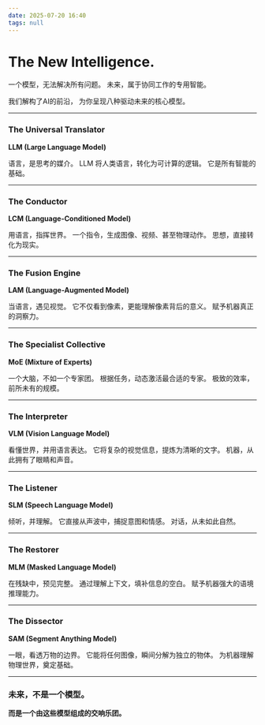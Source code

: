 ```yaml
---
date: 2025-07-20 16:40
tags: null
---
```


# **The New Intelligence.**

一个模型，无法解决所有问题。
未来，属于协同工作的专用智能。

我们解构了AI的前沿，
为你呈现八种驱动未来的核心模型。

---

### **The Universal Translator**

**LLM (Large Language Model)**

语言，是思考的媒介。
LLM 将人类语言，转化为可计算的逻辑。
它是所有智能的基础。

---

### **The Conductor**

**LCM (Language-Conditioned Model)**

用语言，指挥世界。
一个指令，生成图像、视频、甚至物理动作。
思想，直接转化为现实。

---

### **The Fusion Engine**

**LAM (Language-Augmented Model)**

当语言，遇见视觉。
它不仅看到像素，更能理解像素背后的意义。
赋予机器真正的洞察力。

---

### **The Specialist Collective**

**MoE (Mixture of Experts)**

一个大脑，不如一个专家团。
根据任务，动态激活最合适的专家。
极致的效率，前所未有的规模。

---

### **The Interpreter**

**VLM (Vision Language Model)**

看懂世界，并用语言表达。
它将复杂的视觉信息，提炼为清晰的文字。
机器，从此拥有了眼睛和声音。

---

### **The Listener**

**SLM (Speech Language Model)**

倾听，并理解。
它直接从声波中，捕捉意图和情感。
对话，从未如此自然。

---

### **The Restorer**

**MLM (Masked Language Model)**

在残缺中，预见完整。
通过理解上下文，填补信息的空白。
赋予机器强大的语境推理能力。

---

### **The Dissector**

**SAM (Segment Anything Model)**

一眼，看透万物的边界。
它能将任何图像，瞬间分解为独立的物体。
为机器理解物理世界，奠定基础。

---

### **未来，不是一个模型。**

**而是一个由这些模型组成的交响乐团。**
